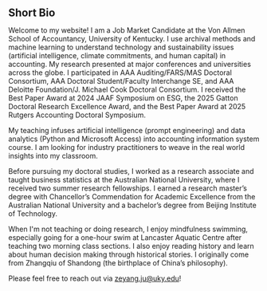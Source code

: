
<h2 id="bio" style="margin: 2px 0px 0px;">  
<br> Short Bio   </h2>

Welcome to my website! I am a Job Market Candidate at the Von Allmen School of Accountancy, University of Kentucky. I use archival methods and machine learning to understand technology and sustainability issues (artificial intelligence, climate commitments, and human capital) in accounting. My research presented at major conferences and universities across the globe. I participated in AAA Auditing/FARS/MAS Doctoral Consortium, AAA Doctoral Student/Faculty Interchange SE, and AAA Deloitte Foundation/J. Michael Cook Doctoral Consortium. I received the Best Paper Award at 2024 JAAF Symposium on ESG, the 2025 Gatton Doctoral Research Excellence Award, and the Best Paper Award at 2025 Rutgers Accounting Doctoral Symposium.

My teaching infuses artificial intelligence (prompt engineering) and data analytics (Python and Microsoft Access) into accounting information system course. I am looking for industry practitioners to weave in the real world insights into my classroom.

Before pursuing my doctoral studies, I worked as a research associate and taught business statistics at the Australian National University, where I received two summer research fellowships. I earned a research master’s degree with Chancellor’s Commendation for Academic Excellence from the Australian National University and a bachelor’s degree from Beijing Institute of Technology. 

When I'm not teaching or doing research, I enjoy mindfulness swimming, especially going for a one-hour swim at Lancaster Aquatic Centre after teaching two morning class sections. I also enjoy reading history and learn about human decision making through historical stories. I originally come from Zhangqiu of Shandong (the birthplace of China’s philosophy).

Please feel free to reach out via <a href="zeyang.ju@uky.edu">zeyang.ju@uky.edu</a>!



